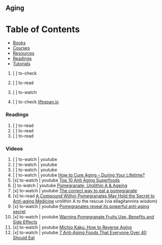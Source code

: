 ## Aging

# Table of Contents
<!-- MarkdownTOC depth=4 -->
  - [Books](#books)
  - [Courses](#courses)
  - [Resources](#resources)
  - [Readings](#readings)
  - [Tutorials](#tutorials)
<!-- /MarkdownTOC -->

  1. [ ] to-check []()
  1. [ ] to-read []()
  1. [ ] to-watch []()

  1. [ ] to-check [lifespan.io](https://www.lifespan.io/)

### Readings

  1. [ ] to-read []()
  1. [ ] to-read []()
  1. [ ] to-read []()

### Videos

  1. [ ] to-watch | youtube []()
  1. [ ] to-watch | youtube []()
  1. [ ] to-watch | youtube []()
  1. [ ] to-watch | youtube [How to Cure Aging – During Your Lifetime?](https://www.youtube.com/watch?v=MjdpR-TY6QU)
  1. [x] to-watch | youtube [Top 10 Anti Aging Superfoods](https://www.youtube.com/watch?v=YAV8ndHjuB0)
  1. [] to-watch | youtube [Pomegranate, Urolithin A & Ageing](https://www.youtube.com/watch?v=czFq_fEvWHA)
  1. [x] to-watch | youtube [The correct way to eat a pomegranate](https://www.youtube.com/watch?v=1iHbSzM63Hs)
  1. [x] to-read [A Compound Within Pomegranates May Hold the Secret to Anti-aging Medicine](http://bigthink.com/philip-perry/a-certain-fruit-may-hold-the-secret-to-anti-aging-medicine) urolithin A to the rescue (via ellagitannins wisdom)
  1. [x] to-watch | youtube [Pomegranates reveal its powerful anti-aging secret](https://www.youtube.com/watch?v=Lf1vCyfaosE)
  1. [x] to-watch | youtube [Warning Pomegranate Fruits Use, Benefits and Side Effects](hhttps://www.youtube.com/watch?v=1YWEMCoG-F8)
  1. [x] to-watch | youtube [Michio Kaku: How to Reverse Aging](https://www.youtube.com/watch?v=DV3XjqW_xgU)
  1. [x] to-watch | youtube [7 Anti-Aging Foods That Everyone Over 40 Should Eat](https://www.youtube.com/watch?v=nn_1dRTkeFM)
